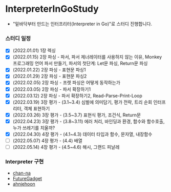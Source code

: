 # InterpreterInGoStudy

- "밑바닥부터 만드는 인터프리터(Interpreter in Go)"로 스터디 진행합니다.

### 스터디 일정

- [x] (2022.01.01) 1장 렉싱 
- [x] (2022.01.15) 2장 파싱 - 파서, 파서 제너레이터를 사용하지 않는 이유, Monkey 프로그래밍 언어 파서 만들기, 파서의 첫단계: Let문 파싱, Return문 파싱
- [x] (2022.01.22) 2장 파싱 - 표현문 파싱1
- [x] (2022.01.29) 2장 파싱 - 표현문 파싱2
- [x] (2022.02.05) 2장 파싱 - 프렛 파싱은 어떻게 동작하는가
- [x] (2022.03.05) 2장 파싱 - 파서 확장하기1 
- [x] (2022.03.12) 2장 파싱 - 파서 확장하기2, Read-Parse-Print-Loop
- [x] (2022.03.19) 3장 평가 - (3.1~3.4) 심벌에 의미담기, 평가 전략, 트리 순회 인터프리터, 객체 표현하기
- [x] (2022.03.26) 3장 평가 - (3.5~3.7) 표현식 평가, 조건식, Return문
- [x] (2022.04.23) 3장 평가 - (3.8~3.11) 에러 처리, 바인딩과 환경, 함수와 함수호출, 누가 쓰레기를 치울까?
- [x] (2022.04.30) 4장 평가 - (4.1~4.3) 데이터 타입과 함수, 문자열, 내장함수
- [ ] (2022.05.07) 4장 평가 - (4.4) 배열
- [ ] (2022.05.14) 4장 평가 - (4.5~4.6) 해시, 그랜드 피날레

### Interpreter 구현

- [chan-na](https://github.com/masukjoong/interpreter-chan.git)
- [FutureGadget](https://github.com/masukjoong/monkey-dw)
- [ahnjehoon](https://github.com/masukjoong/monkey-jh)
